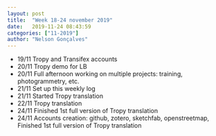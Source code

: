 ```yaml
---
layout: post
title:  "Week 18-24 november 2019"
date:   2019-11-24 08:43:59
categories: ["11-2019"]
author: "Nelson Gonçalves"
---
```


* 19/11 Tropy and Transifex accounts
* 20/11 Tropy demo for LB
* 20/11 Full afternoon working on multiple projects: training, photogrammetry, etc.
* 21/11 Set up this weekly log 
* 21/11 Started Tropy translation
* 22/11 Tropy translation
* 24/11 Finished 1st full version of Tropy translation
* 24/11 Accounts creation: github, zotero, sketchfab, openstreetmap, Finished 1st full version of Tropy translation
